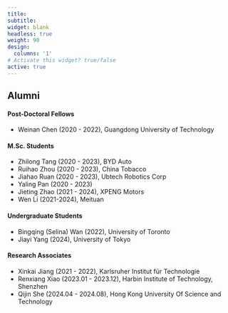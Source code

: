 ```yaml
---
title:
subtitle:
widget: blank
headless: true
weight: 90
design:
  columns: '1'
# Activate this widget? true/false
active: true
---
```

## Alumni

#### Post-Doctoral Fellows
- Weinan Chen (2020 - 2022), Guangdong University of Technology

#### M.Sc. Students

- Zhilong Tang (2020 - 2023), BYD Auto
- Ruihao Zhou (2020 - 2023), China Tobacco
- Jiahao Ruan (2020 - 2023), Ubtech Robotics Corp
- Yaling Pan (2020 - 2023)
- Jieting Zhao (2021 - 2024), XPENG Motors
- Wen Li (2021-2024), Meituan

#### Undergraduate Students
- Bingqing (Selina) Wan (2022), University of Toronto
- Jiayi Yang (2024), University of Tokyo

#### Research Associates
- Xinkai Jiang (2021 - 2022), Karlsruher Institut für Technologie
- Renxiang Xiao (2023.01 - 2023.12), Harbin Institute of Technology, Shenzhen
- Qijin She (2024.04 - 2024.08), Hong Kong University Of Science and Technology
